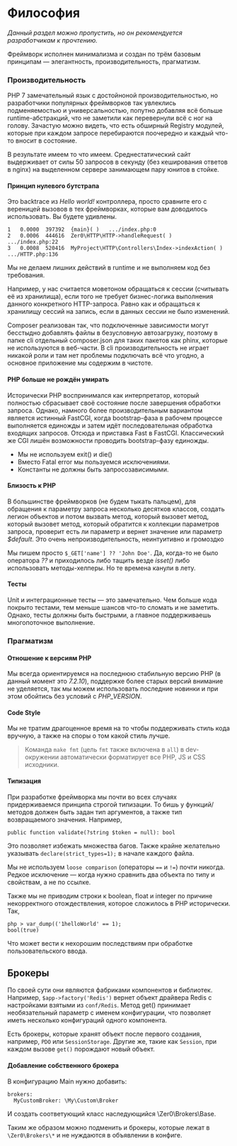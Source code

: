 

# Философия
<i>Данный раздел можно пропустить, но он рекомендуется разработчикам к прочтению.</i>

Фреймворк исполнен минимализма и создан по трём базовым принципам —
 элегантность, производительность, прагматизм.


### Производительность

PHP 7 замечательный язык с достойноной производительностью, но разработчики популярных фреймворков
так увлеклись подменяемостью и универсальностью, попутно добавляя всё больше runtime-абстракций,
что не заметили как перевернули всё с ног на голову. Зачастую можно видеть, что есть обширный Registry модулей,
которые при каждом запросе перебираются поочередно и каждый что-то вносит в состояние.

В результате имеем то что имеем. Среднестатический сайт выдерживает от силы 50 запросов
в секунду (без кеширования ответов в nginx) на выделенном сервере занимающем пару юнитов в стойке.


#### Принцип нулевого бутстрапа
Это backtrace из _Hello world!_ контроллера, просто сравните его с вереницей вызовов в тех фреймворках,
которые вам доводилось использовать. Вы будете удивлены.

    1	0.0000	397392	{main}( )	.../index.php:0
    2	0.0006	444616	Zer0\HTTP\HTTP->handleRequest( )	.../index.php:22
    3	0.0008	520416	MyProject\HTTP\Controllers\Index->indexAction( )	.../HTTP.php:136

Мы не делаем лишних действий в runtime и не выполняем код без требования.

Например, у нас считается моветоном обращаться к сессии (считывать её из хранилища), если того не требует бизнес-логика
выполнения данного конкретного HTTP-запроса. Равно как и обращаться к хранилищу сессий на запись,
если в данных сессии не было изменений.

Composer реализован так, что подключенные зависимости могут бесстыдно добавлять файлы в безусловную автозагрузку,
поэтому в папке cli отдельный composer.json для таких пакетов как phinx, которые не используются в веб-части.
В cli производительность не играет никакой роли и там нет проблемы подключать всё что угодно,
а основное приложение мы содержим в чистоте.


#### PHP больше не рождён умирать
Исторически PHP воспринимался как интерпретатор, который полностью сбрасывает своё состояние после
завершения обработки запроса. Однако, намного более производительным вариантом является истинный FastCGI,
когда bootstrap-фаза в рабочем процессе выполняется единожды и затем идёт последовательная обработка входящих запросов.
Отсюда и приставка Fast в FastCGI. Классический же CGI лишён возможности проводить bootstrap-фазу единожды.

* Мы не используем exit() и die()
* Вместо Fatal error мы пользуемся исключениями.
* Константы не должны быть запросозависимыми.


#### Близость к PHP
В большинстве фреймворков (не будем тыкать пальцем), для обращения к параметру запроса  несколько десятков классов,
создать легион объектов и потом вызвать метод, который вызовет метод, который вызовет метод, который обратится к коллекции параметров запроса,
 проверит есть ли параметр и вернет значение или параметр _$default_. Это очень непроизводительность, неинтуитивно и громоздко

Мы пишем просто `$_GET['name'] ?? 'John Doe'`.
Да, когда-то не было оператора _??_ и приходилось либо тащить везде _isset()_ либо использовать методы-хелперы.
Но те времена канули в лету.

#### Тесты
Unit и интеграционные тесты — это замечательно. Чем больше кода покрыто тестами, тем меньше шансов что-то сломать и не заметить.
Однако, тесты должны быть быстрыми, а главное поддерживаешь многопоточное выполнение.

### Прагматизм
#### Отношение к версиям PHP
Мы всегда ориентируемся на последнюю стабильную версию PHP (в данный момент это _7.2.10_), поддержке
более старых версий внимание не уделяется, так мы можем использовать последние новинки и при этом обойтись
без условий с _PHP_VERSION_.

#### Code Style
Мы не тратим драгоценное время на то чтобы поддерживать стиль кода вручную, а также на споры о том какой
стиль лучше.

> Команда `make fmt` (цель `fmt` также включена в `all`) в
dev-окружении автоматически форматирует все PHP, JS и CSS исходники.

#### Типизация
При разработке фреймворка мы почти во всех случаях придерживаемся принципа строгой типизации.
То бишь у функций/методов должен быть задан тип аргументов, а также тип возвращаемого значения.
Например,

`public function validate(?string $token = null): bool`

Это позволяет избежать множества багов. Также крайне желательно указывать `declare(strict_types=1);`
в начале каждого файла.

Мы не используем `loose comparison` (операторы `==` и `!=`) почти никогда. Редкое исключение — когда нужно сравнить два объекта
по типу и свойствам, а не по ссылке.

Также мы не приводим строки к boolean, float и integer по причине некорректного отождествления, которое сложилось в PHP
исторически. Так,

    php > var_dump(('1helloWorld' == 1);
    bool(true)

Что может вести к нехорошим последствиям при обработке пользовательского ввода.


## Брокеры
По своей сути они являются фабриками компонентов и библиотек.
Например, `$app->factory('Redis')` вернет объект драйвера Redis с настройками взятыми из `conf/Redis`.
Метод get() принимает необязательный параметр с именем конфигурации, что позволяет иметь несколько конфигураций
одного компонента.

Есть брокеры, которые хранят объект после первого создания, например, `PDO` или `SessionStorage`. Другие же, такие как `Session`,
при каждом вызове `get()` порождают новый объект.

#### Добавление собственного брокера

В конфигурацию Main нужно добавить:
```
brokers:
  MyCustomBroker: \My\Custom\Broker
```

И создать соответующий класс наследующийся \Zer0\Brokers\Base.

Таким же образом можно подменить и брокеры, которые лежат в `\Zer0\Brokers\*` и не нуждаются в объявлении в конфиге.





